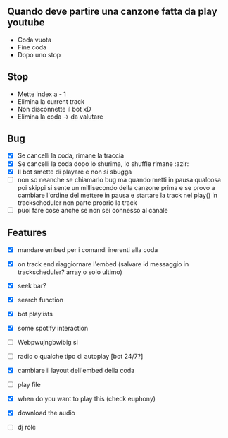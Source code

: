 ## Quando deve partire una canzone fatta da play youtube
 - Coda vuota
 - Fine coda
 - Dopo uno stop

## Stop
 - Mette index a - 1
 - Elimina la current track
 - Non disconnette il bot xD
 - Elimina la coda -> da valutare

## Bug
 - [x] Se cancelli la coda, rimane la traccia
 - [x] Se cancelli la coda dopo lo shurima, lo shuffle rimane :azir:
 - [x] Il bot smette di playare e non si sbugga
 - [ ] non so neanche se chiamarlo bug ma quando metti in pausa qualcosa poi skippi si sente un millisecondo della canzone prima e se provo a cambiare l'ordine del mettere in pausa e startare la track nel play() in trackscheduler non parte proprio la track 
 - [ ] puoi fare cose anche se non sei connesso al canale

## Features
 - [x] mandare embed per i comandi inerenti alla coda
 - [x] on track end riaggiornare l'embed (salvare id messaggio in trackscheduler? array o solo ultimo)
 - [x] seek bar?
 - [x] search function
 - [x] bot playlists
 - [x] some spotify interaction
 - [ ] Webpwujngbwibig si
 - [ ] radio o qualche tipo di autoplay [bot 24/7?]
 - [x] cambiare il layout dell'embed della coda
 - [ ] play file
 - [x] when do you want to play this (check euphony)
 - [x] download the audio
 - [ ] dj role
 